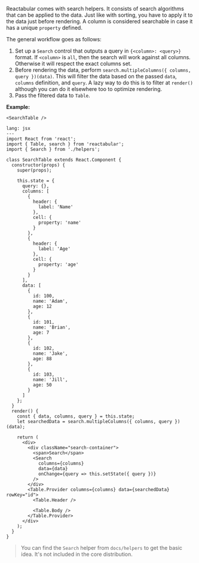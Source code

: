 Reactabular comes with search helpers. It consists of search algorithms that can be applied to the data. Just like with sorting, you have to apply it to the data just before rendering. A column is considered searchable in case it has a unique `property` defined.

The general workflow goes as follows:

1. Set up a `Search` control that outputs a query in `{<column>: <query>}` format. If `<column>` is `all`, then the search will work against all columns. Otherwise it will respect the exact columns set.
2. Before rendering the data, perform `search.multipleColumns({ columns, query })(data)`. This will filter the data based on the passed `data`, `columns` definition, and `query`. A lazy way to do this is to filter at `render()` although you can do it elsewhere too to optimize rendering.
3. Pass the filtered data to `Table`.

**Example:**

```react
<SearchTable />
```

```code
lang: jsx
---
import React from 'react';
import { Table, search } from 'reactabular';
import { Search } from './helpers';

class SearchTable extends React.Component {
  constructor(props) {
    super(props);

    this.state = {
      query: {},
      columns: [
        {
          header: {
            label: 'Name'
          },
          cell: {
            property: 'name'
          }
        },
        {
          header: {
            label: 'Age'
          },
          cell: {
            property: 'age'
          }
        }
      ],
      data: [
        {
          id: 100,
          name: 'Adam',
          age: 12
        },
        {
          id: 101,
          name: 'Brian',
          age: 7
        },
        {
          id: 102,
          name: 'Jake',
          age: 88
        },
        {
          id: 103,
          name: 'Jill',
          age: 50
        }
      ]
    };
  }
  render() {
    const { data, columns, query } = this.state;
    let searchedData = search.multipleColumns({ columns, query })(data);

    return (
      <div>
        <div className="search-container">
          <span>Search</span>
          <Search
            columns={columns}
            data={data}
            onChange={query => this.setState({ query })}
          />
        </div>
        <Table.Provider columns={columns} data={searchedData} rowKey="id">
          <Table.Header />

          <Table.Body />
        </Table.Provider>
      </div>
    );
  }
}
```

> You can find the `Search` helper from `docs/helpers` to get the basic idea. It's not included in the core distribution.
